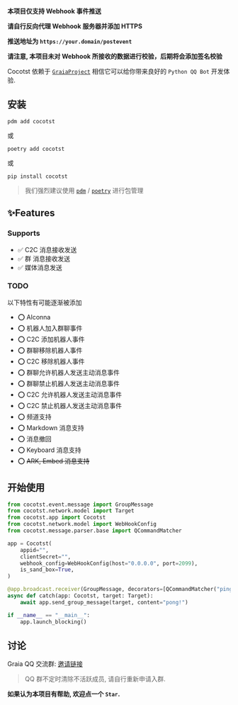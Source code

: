 
**本项目仅支持 Webhook 事件推送**

**请自行反向代理 Webhook 服务器并添加 HTTPS**

**推送地址为 `https://your.domain/postevent`**

**请注意, 本项目未对 Webhook 所接收的数据进行校验，后期将会添加签名校验**

Cocotst 依赖于 [`GraiaProject`](https://github.com/GraiaProject)
相信它可以给你带来良好的 `Python QQ Bot` 开发体验.



## 安装

`pdm add cocotst`

或

`poetry add cocotst`

或

`pip install cocotst`

> 我们强烈建议使用 [`pdm`](https://pdm.fming.dev) / [`poetry`](https://python-poetry.org) 进行包管理

## ✨Features

### Supports

- ✅ C2C 消息接收发送
- ✅ 群 消息接收发送
- ✅ 媒体消息发送

### TODO

以下特性有可能逐渐被添加

- ⭕ Alconna
- ⭕ 机器人加入群聊事件
- ⭕ C2C 添加机器人事件
- ⭕ 群聊移除机器人事件
- ⭕ C2C 移除机器人事件
- ⭕ 群聊允许机器人发送主动消息事件
- ⭕ 群聊禁止机器人发送主动消息事件
- ⭕ C2C 允许机器人发送主动消息事件
- ⭕ C2C 禁止机器人发送主动消息事件
- ⭕ 频道支持
- ⭕ Markdown 消息支持
- ⭕ 消息撤回
- ⭕ Keyboard 消息支持
- ⭕ ~~ARK, Embed 消息支持~~


## 开始使用

```python
from cocotst.event.message import GroupMessage
from cocotst.network.model import Target
from cocotst.app import Cocotst
from cocotst.network.model import WebHookConfig
from cocotst.message.parser.base import QCommandMatcher

app = Cocotst(
    appid="",
    clientSecret="",
    webhook_config=WebHookConfig(host="0.0.0.0", port=2099),
    is_sand_box=True,
)

@app.broadcast.receiver(GroupMessage, decorators=[QCommandMatcher("ping")])
async def catch(app: Cocotst, target: Target):
    await app.send_group_message(target, content="pong!")

if __name__ == "__main__":
    app.launch_blocking()
```



## 讨论

Graia QQ 交流群: [邀请链接](https://jq.qq.com/?_wv=1027&k=VXp6plBD)

> QQ 群不定时清除不活跃成员, 请自行重新申请入群.





**如果认为本项目有帮助, 欢迎点一个 `Star`.**

